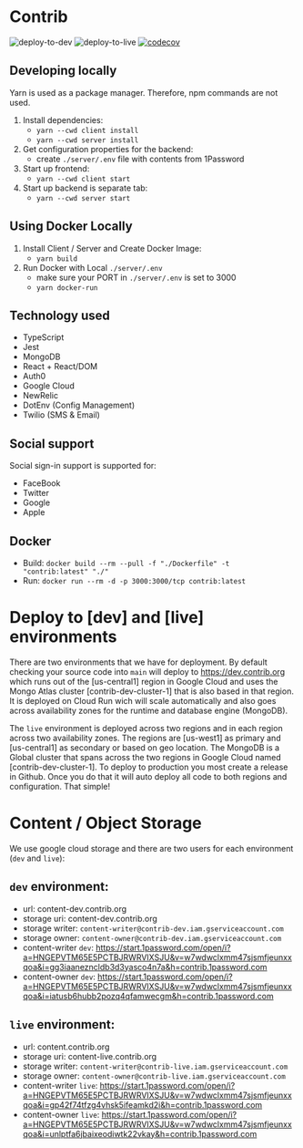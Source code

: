 # Contrib

![deploy-to-dev](https://github.com/contriborg/contrib-app/workflows/deploy-to-dev/badge.svg)
![deploy-to-live](https://github.com/contriborg/contrib-app/workflows/deploy-to-live/badge.svg)
[![codecov](https://codecov.io/gh/contriborg/contrib-app/branch/main/graph/badge.svg?token=2LIYGRVN4F)](https://codecov.io/gh/contriborg/contrib-app)

## Developing locally

Yarn is used as a package manager. Therefore, npm commands are not used.

1. Install dependencies:
   -  `yarn --cwd client install`
   -  `yarn --cwd server install`
2. Get configuration properties for the backend:
   -  create `./server/.env` file with contents from 1Password
3. Start up frontend:
   -  `yarn --cwd client start`
4. Start up backend is separate tab:
   -  `yarn --cwd server start`

## Using Docker Locally

1. Install Client / Server and Create Docker Image:
   -  `yarn build`
2. Run Docker with Local `./server/.env`
   -  make sure your PORT in `./server/.env` is set to 3000
   -  `yarn docker-run`

## Technology used

-  TypeScript
-  Jest
-  MongoDB
-  React + React/DOM
-  Auth0
-  Google Cloud
-  NewRelic
-  DotEnv (Config Management)
-  Twilio (SMS & Email)

## Social support

Social sign-in support is supported for:

-  FaceBook
-  Twitter
-  Google
-  Apple

## Docker

-  Build: `docker build --rm --pull -f "./Dockerfile" -t "contrib:latest" "./"`
-  Run: `docker run --rm -d -p 3000:3000/tcp contrib:latest`

# Deploy to [dev] and [live] environments

There are two environments that we have for deployment. By default checking your source code into `main` will deploy to https://dev.contrib.org which runs out of the [us-central1] region in Google Cloud and uses the Mongo Atlas cluster [contrib-dev-cluster-1] that is also based in that region. It is deployed on Cloud Run wich will scale automatically and also goes across availability zones for the runtime and database engine (MongoDB).

The `live` environment is deployed across two regions and in each region across two availability zones. The regions are [us-west1] as primary and [us-central1] as secondary or based on geo location. The MongoDB is a Global cluster that spans across the two regions in Google Cloud named [contrib-dev-cluster-1]. To deploy to production you most create a release in Github. Once you do that it will auto deploy all code to both regions and configuration. That simple!

# Content / Object Storage

We use google cloud storage and there are two users for each environment (`dev` and `live`):

## `dev` environment:

-  url: content-dev.contrib.org
-  storage uri: content-dev.contrib.org
-  storage writer: `content-writer@contrib-dev.iam.gserviceaccount.com`
-  storage owner: `content-owner@contrib-dev.iam.gserviceaccount.com`
-  content-writer `dev`: https://start.1password.com/open/i?a=HNGEPVTM65E5PCTBJRWRVIXSJU&v=w7wdwclxmm47sjsmfjeunxxqoa&i=gg3iaanezncldb3d3yasco4n7a&h=contrib.1password.com
-  content-owner `dev`: https://start.1password.com/open/i?a=HNGEPVTM65E5PCTBJRWRVIXSJU&v=w7wdwclxmm47sjsmfjeunxxqoa&i=iatusb6hubb2pozq4qfamwecgm&h=contrib.1password.com

## `live` environment:

-  url: content.contrib.org
-  storage uri: content-live.contrib.org
-  storage writer: `content-writer@contrib-live.iam.gserviceaccount.com`
-  storage owner: `content-owner@contrib-live.iam.gserviceaccount.com`
-  content-writer `live`: https://start.1password.com/open/i?a=HNGEPVTM65E5PCTBJRWRVIXSJU&v=w7wdwclxmm47sjsmfjeunxxqoa&i=gp42f74tfzg4vhsk5ifeamkd2i&h=contrib.1password.com
-  content-owner `live`: https://start.1password.com/open/i?a=HNGEPVTM65E5PCTBJRWRVIXSJU&v=w7wdwclxmm47sjsmfjeunxxqoa&i=unlptfa6jbaixeodiwtk22vkay&h=contrib.1password.com
